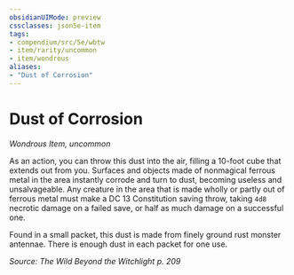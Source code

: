 ```yaml
---
obsidianUIMode: preview
cssclasses: json5e-item
tags:
- compendium/src/5e/wbtw
- item/rarity/uncommon
- item/wondrous
aliases: 
- "Dust of Corrosion"
---
```

# Dust of Corrosion
*Wondrous Item, uncommon*  


As an action, you can throw this dust into the air, filling a 10-foot cube that extends out from you. Surfaces and objects made of nonmagical ferrous metal in the area instantly corrode and turn to dust, becoming useless and unsalvageable. Any creature in the area that is made wholly or partly out of ferrous metal must make a DC 13 Constitution saving throw, taking `4d8` necrotic damage on a failed save, or half as much damage on a successful one.

Found in a small packet, this dust is made from finely ground rust monster antennae. There is enough dust in each packet for one use.

*Source: The Wild Beyond the Witchlight p. 209*